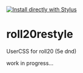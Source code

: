 [![Install directly with Stylus](https://img.shields.io/badge/Install%20directly%20with-Stylus-00adad.svg)](https://raw.githubusercontent.com/shevernitskiy/roll20restyle/master/roll20.user.css)
# roll20restyle
UserCSS for roll20 (5e dnd)

work in progress...

